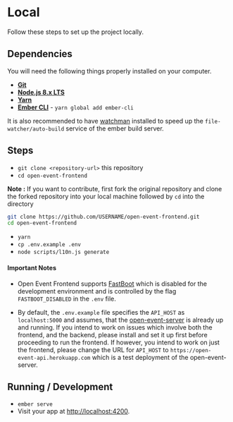 # Local
Follow these steps to set up the project locally.
## Dependencies
You will need the following things properly installed on your computer.

* **[Git](https://git-scm.com/)**
* **[Node.js 8.x LTS](https://nodejs.org/)**
* **[Yarn](https://yarnpkg.com/en/docs/install)**
* **[Ember CLI](https://ember-cli.com/)** - `yarn global add ember-cli`

It is also recommended to have [watchman](https://facebook.github.io/watchman/docs/install.html) installed to speed up the `file-watcher/auto-build` service of the ember build server.

## Steps
* `git clone <repository-url>` this repository
* `cd open-event-frontend`

**Note :** If you want to contribute, first fork the original repository and clone the forked repository into your local machine followed by ```cd``` into the directory
```sh
git clone https://github.com/USERNAME/open-event-frontend.git
cd open-event-frontend
```

* `yarn`
* `cp .env.example .env`
* `node scripts/l10n.js generate`

#### Important Notes
 - Open Event Frontend supports [FastBoot](https://github.com/ember-fastboot/ember-cli-fastboot) which is disabled for the development environment and is controlled by the flag `FASTBOOT_DISABLED` in the `.env` file.  

- By default, the `.env.example` file specifies the `API_HOST` as `localhost:5000` and assumes, that the [open-event-server](https://github.com/fossasia/open-event-server) is already up and running. If you intend to work on issues which involve both the frontend, and the backend, please install and set it up first before proceeding to run the frontend. If however, you intend to work on just the frontend, please change the URL for `API_HOST` to `https://open-event-api.herokuapp.com` which is a test deployment of the open-event-server.
## Running / Development

* `ember serve`
* Visit your app at [http://localhost:4200](http://localhost:4200).

